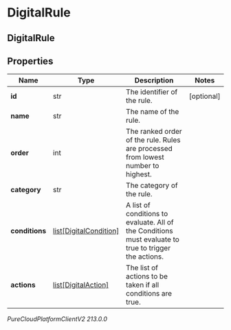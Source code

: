 # DigitalRule

## DigitalRule

## Properties

|Name | Type | Description | Notes|
|------------ | ------------- | ------------- | -------------|
| **id** | str | The identifier of the rule. | [optional] |
| **name** | str | The name of the rule. | |
| **order** | int | The ranked order of the rule. Rules are processed from lowest number to highest. | |
| **category** | str | The category of the rule. | |
| **conditions** | [list[DigitalCondition]](DigitalCondition) | A list of conditions to evaluate. All of the Conditions must evaluate to true to trigger the actions. | |
| **actions** | [list[DigitalAction]](DigitalAction) | The list of actions to be taken if all conditions are true. | |



_PureCloudPlatformClientV2 213.0.0_
